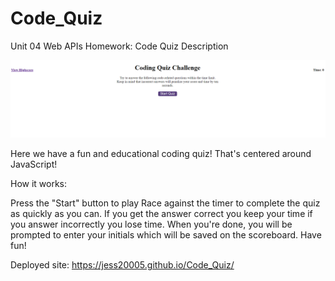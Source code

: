 # Code_Quiz
Unit 04 Web APIs Homework: Code Quiz
Description

![Screenshot of code quiz](assets/images/quizscreenshot.png)

Here we have a fun and educational coding quiz! That's centered around JavaScript!

How it works:

Press the "Start" button to play
Race against the timer to complete the quiz as quickly as you can. If you get the answer correct you keep your time if you answer incorrectly you lose time.
When you're done, you will be prompted to enter your initials which will be saved on the scoreboard.
Have fun!

Deployed site: https://jess20005.github.io/Code_Quiz/